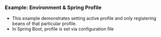 ### Example: Environment & Spring Profile
* This example demonstrates setting active profile and only registering beans of that particular profile.
* In Spring Boot, profile is set via configuration file
